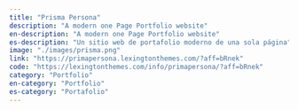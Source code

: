 ```yaml
---
title: "Prisma Persona"
description: "A modern one Page Portfolio website"
en-description: "A modern one Page Portfolio website"
es-description: "Un sitio web de portafolio moderno de una sola página"
image: "./images/prisma.png"
link: "https://primapersona.lexingtonthemes.com/?aff=bRnek"
code: "https://lexingtonthemes.com/info/primapersona/?aff=bRnek"
category: "Portfolio"
en-category: "Portfolio"
es-category: "Portafolio"
---
```

